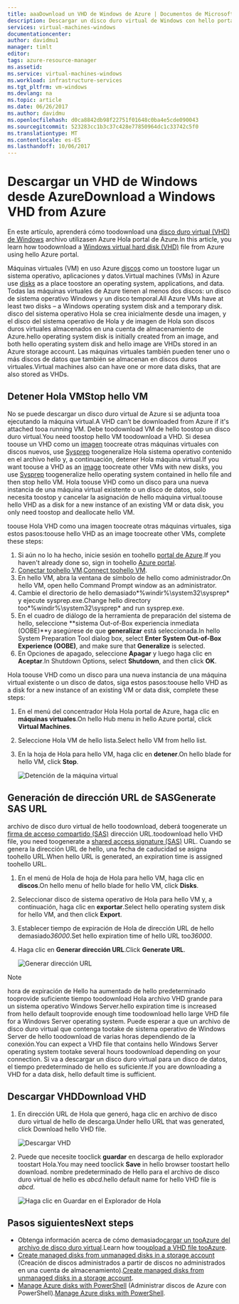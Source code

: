 ```yaml
---
title: aaaDownload un VHD de Windows de Azure | Documentos de Microsoft
description: Descargar un disco duro virtual de Windows con hello portal de Azure.
services: virtual-machines-windows
documentationcenter: 
author: davidmu1
manager: timlt
editor: 
tags: azure-resource-manager
ms.assetid: 
ms.service: virtual-machines-windows
ms.workload: infrastructure-services
ms.tgt_pltfrm: vm-windows
ms.devlang: na
ms.topic: article
ms.date: 06/26/2017
ms.author: davidmu
ms.openlocfilehash: d0ca8842db98f22751f01648c0ba4e5cde090043
ms.sourcegitcommit: 523283cc1b3c37c428e77850964dc1c33742c5f0
ms.translationtype: MT
ms.contentlocale: es-ES
ms.lasthandoff: 10/06/2017
---
```

# <a name="download-a-windows-vhd-from-azure"></a><span data-ttu-id="45dec-103">Descargar un VHD de Windows desde Azure</span><span class="sxs-lookup"><span data-stu-id="45dec-103">Download a Windows VHD from Azure</span></span>

<span data-ttu-id="45dec-104">En este artículo, aprenderá cómo toodownload una [disco duro virtual (VHD) de Windows](about-disks-and-vhds.md?toc=%2fazure%2fvirtual-machines%2fwindows%2ftoc.json) archivo utilizasen Azure Hola portal de Azure.</span><span class="sxs-lookup"><span data-stu-id="45dec-104">In this article, you learn how toodownload a [Windows virtual hard disk (VHD)](about-disks-and-vhds.md?toc=%2fazure%2fvirtual-machines%2fwindows%2ftoc.json) file from Azure using hello Azure portal.</span></span> 

<span data-ttu-id="45dec-105">Máquinas virtuales (VM) en uso Azure [discos](managed-disks-overview.md?toc=%2fazure%2fvirtual-machines%2fwindows%2ftoc.json) como un toostore lugar un sistema operativo, aplicaciones y datos.</span><span class="sxs-lookup"><span data-stu-id="45dec-105">Virtual machines (VMs) in Azure use [disks](managed-disks-overview.md?toc=%2fazure%2fvirtual-machines%2fwindows%2ftoc.json) as a place toostore an operating system, applications, and data.</span></span> <span data-ttu-id="45dec-106">Todas las máquinas virtuales de Azure tienen al menos dos discos: un disco de sistema operativo Windows y un disco temporal.</span><span class="sxs-lookup"><span data-stu-id="45dec-106">All Azure VMs have at least two disks – a Windows operating system disk and a temporary disk.</span></span> <span data-ttu-id="45dec-107">disco del sistema operativo Hola se crea inicialmente desde una imagen, y el disco del sistema operativo de Hola y de imagen de Hola son discos duros virtuales almacenados en una cuenta de almacenamiento de Azure.</span><span class="sxs-lookup"><span data-stu-id="45dec-107">hello operating system disk is initially created from an image, and both hello operating system disk and hello image are VHDs stored in an Azure storage account.</span></span> <span data-ttu-id="45dec-108">Las máquinas virtuales también pueden tener uno o más discos de datos que también se almacenan en discos duros virtuales.</span><span class="sxs-lookup"><span data-stu-id="45dec-108">Virtual machines also can have one or more data disks, that are also stored as VHDs.</span></span>

## <a name="stop-hello-vm"></a><span data-ttu-id="45dec-109">Detener Hola VM</span><span class="sxs-lookup"><span data-stu-id="45dec-109">Stop hello VM</span></span>

<span data-ttu-id="45dec-110">No se puede descargar un disco duro virtual de Azure si se adjunta tooa ejecutando la máquina virtual.</span><span class="sxs-lookup"><span data-stu-id="45dec-110">A VHD can’t be downloaded from Azure if it's attached tooa running VM.</span></span> <span data-ttu-id="45dec-111">Debe toodownload VM de hello toostop un disco duro virtual.</span><span class="sxs-lookup"><span data-stu-id="45dec-111">You need toostop hello VM toodownload a VHD.</span></span> <span data-ttu-id="45dec-112">Si desea toouse un VHD como un [imagen](tutorial-custom-images.md) toocreate otras máquinas virtuales con discos nuevos, use [Sysprep](https://docs.microsoft.com/windows-hardware/manufacture/desktop/sysprep--generalize--a-windows-installation) toogeneralize Hola sistema operativo contenido en el archivo hello y, a continuación, detener Hola máquina virtual.</span><span class="sxs-lookup"><span data-stu-id="45dec-112">If you want toouse a VHD as an [image](tutorial-custom-images.md) toocreate other VMs with new disks, you use [Sysprep](https://docs.microsoft.com/windows-hardware/manufacture/desktop/sysprep--generalize--a-windows-installation) toogeneralize hello operating system contained in hello file and then stop hello VM.</span></span> <span data-ttu-id="45dec-113">Hola toouse VHD como un disco para una nueva instancia de una máquina virtual existente o un disco de datos, solo necesita toostop y cancelar la asignación de hello máquina virtual.</span><span class="sxs-lookup"><span data-stu-id="45dec-113">toouse hello VHD as a disk for a new instance of an existing VM or data disk, you only need toostop and deallocate hello VM.</span></span>

<span data-ttu-id="45dec-114">toouse Hola VHD como una imagen toocreate otras máquinas virtuales, siga estos pasos:</span><span class="sxs-lookup"><span data-stu-id="45dec-114">toouse hello VHD as an image toocreate other VMs, complete these steps:</span></span>

1.  <span data-ttu-id="45dec-115">Si aún no lo ha hecho, inicie sesión en toohello [portal de Azure](https://portal.azure.com/).</span><span class="sxs-lookup"><span data-stu-id="45dec-115">If you haven't already done so, sign in toohello [Azure portal](https://portal.azure.com/).</span></span>
2.  <span data-ttu-id="45dec-116">[Conectar toohello VM](connect-logon.md?toc=%2fazure%2fvirtual-machines%2fwindows%2ftoc.json).</span><span class="sxs-lookup"><span data-stu-id="45dec-116">[Connect toohello VM](connect-logon.md?toc=%2fazure%2fvirtual-machines%2fwindows%2ftoc.json).</span></span> 
3.  <span data-ttu-id="45dec-117">En hello VM, abra la ventana de símbolo de hello como administrador.</span><span class="sxs-lookup"><span data-stu-id="45dec-117">On hello VM, open hello Command Prompt window as an administrator.</span></span>
4.  <span data-ttu-id="45dec-118">Cambie el directorio de hello demasiado*%windir%\system32\sysprep* y ejecute sysprep.exe.</span><span class="sxs-lookup"><span data-stu-id="45dec-118">Change hello directory too*%windir%\system32\sysprep* and run sysprep.exe.</span></span>
5.  <span data-ttu-id="45dec-119">En el cuadro de diálogo de la herramienta de preparación del sistema de hello, seleccione **sistema Out-of-Box experiencia inmediata (OOBE)**y asegúrese de que **generalizar** está seleccionada.</span><span class="sxs-lookup"><span data-stu-id="45dec-119">In hello System Preparation Tool dialog box, select **Enter System Out-of-Box Experience (OOBE)**, and make sure that **Generalize** is selected.</span></span>
6.  <span data-ttu-id="45dec-120">En Opciones de apagado, seleccione **Apagar** y luego haga clic en **Aceptar**.</span><span class="sxs-lookup"><span data-stu-id="45dec-120">In Shutdown Options, select **Shutdown**, and then click **OK**.</span></span> 

<span data-ttu-id="45dec-121">Hola toouse VHD como un disco para una nueva instancia de una máquina virtual existente o un disco de datos, siga estos pasos:</span><span class="sxs-lookup"><span data-stu-id="45dec-121">toouse hello VHD as a disk for a new instance of an existing VM or data disk, complete these steps:</span></span>

1.  <span data-ttu-id="45dec-122">En el menú del concentrador Hola Hola portal de Azure, haga clic en **máquinas virtuales**.</span><span class="sxs-lookup"><span data-stu-id="45dec-122">On hello Hub menu in hello Azure portal, click **Virtual Machines**.</span></span>
2.  <span data-ttu-id="45dec-123">Seleccione Hola VM de hello lista.</span><span class="sxs-lookup"><span data-stu-id="45dec-123">Select hello VM from hello list.</span></span>
3.  <span data-ttu-id="45dec-124">En la hoja de Hola para hello VM, haga clic en **detener**.</span><span class="sxs-lookup"><span data-stu-id="45dec-124">On hello blade for hello VM, click **Stop**.</span></span>

    ![Detención de la máquina virtual](./media/download-vhd/export-stop.png)

## <a name="generate-sas-url"></a><span data-ttu-id="45dec-126">Generación de dirección URL de SAS</span><span class="sxs-lookup"><span data-stu-id="45dec-126">Generate SAS URL</span></span>

<span data-ttu-id="45dec-127">archivo de disco duro virtual de hello toodownload, deberá toogenerate un [firma de acceso compartido (SAS)](../../storage/common/storage-dotnet-shared-access-signature-part-1.md?toc=%2fazure%2fvirtual-machines%2fwindows%2ftoc.json) dirección URL.</span><span class="sxs-lookup"><span data-stu-id="45dec-127">toodownload hello VHD file, you need toogenerate a [shared access signature (SAS)](../../storage/common/storage-dotnet-shared-access-signature-part-1.md?toc=%2fazure%2fvirtual-machines%2fwindows%2ftoc.json) URL.</span></span> <span data-ttu-id="45dec-128">Cuando se genera la dirección URL de hello, una fecha de caducidad se asigna toohello URL.</span><span class="sxs-lookup"><span data-stu-id="45dec-128">When hello URL is generated, an expiration time is assigned toohello URL.</span></span>

1.  <span data-ttu-id="45dec-129">En el menú de Hola de hoja de Hola para hello VM, haga clic en **discos**.</span><span class="sxs-lookup"><span data-stu-id="45dec-129">On hello menu of hello blade for hello VM, click **Disks**.</span></span>
2.  <span data-ttu-id="45dec-130">Seleccionar disco de sistema operativo de Hola para hello VM y, a continuación, haga clic en **exportar**.</span><span class="sxs-lookup"><span data-stu-id="45dec-130">Select hello operating system disk for hello VM, and then click **Export**.</span></span>
3.  <span data-ttu-id="45dec-131">Establecer tiempo de expiración de Hola de dirección URL de hello demasiado*36000*.</span><span class="sxs-lookup"><span data-stu-id="45dec-131">Set hello expiration time of hello URL too*36000*.</span></span>
4.  <span data-ttu-id="45dec-132">Haga clic en **Generar dirección URL**.</span><span class="sxs-lookup"><span data-stu-id="45dec-132">Click **Generate URL**.</span></span>

    ![Generar dirección URL](./media/download-vhd/export-generate.png)

> [!NOTE]
> <span data-ttu-id="45dec-134">hora de expiración de Hello ha aumentado de hello predeterminado tooprovide suficiente tiempo toodownload Hola archivo VHD grande para un sistema operativo Windows Server.</span><span class="sxs-lookup"><span data-stu-id="45dec-134">hello expiration time is increased from hello default tooprovide enough time toodownload hello large VHD file for a Windows Server operating system.</span></span> <span data-ttu-id="45dec-135">Puede esperar a que un archivo de disco duro virtual que contenga tootake de sistema operativo de Windows Server de hello toodownload de varias horas dependiendo de la conexión.</span><span class="sxs-lookup"><span data-stu-id="45dec-135">You can expect a VHD file that contains hello Windows Server operating system tootake several hours toodownload depending on your connection.</span></span> <span data-ttu-id="45dec-136">Si va a descargar un disco duro virtual para un disco de datos, el tiempo predeterminado de hello es suficiente.</span><span class="sxs-lookup"><span data-stu-id="45dec-136">If you are downloading a VHD for a data disk, hello default time is sufficient.</span></span> 
> 
> 

## <a name="download-vhd"></a><span data-ttu-id="45dec-137">Descargar VHD</span><span class="sxs-lookup"><span data-stu-id="45dec-137">Download VHD</span></span>

1.  <span data-ttu-id="45dec-138">En dirección URL de Hola que generó, haga clic en archivo de disco duro virtual de hello de descarga.</span><span class="sxs-lookup"><span data-stu-id="45dec-138">Under hello URL that was generated, click Download hello VHD file.</span></span>

    ![Descargar VHD](./media/download-vhd/export-download.png)

2.  <span data-ttu-id="45dec-140">Puede que necesite tooclick **guardar** en descarga de hello explorador toostart Hola.</span><span class="sxs-lookup"><span data-stu-id="45dec-140">You may need tooclick **Save** in hello browser toostart hello download.</span></span> <span data-ttu-id="45dec-141">nombre predeterminado de Hello para el archivo de disco duro virtual de hello es *abcd*.</span><span class="sxs-lookup"><span data-stu-id="45dec-141">hello default name for hello VHD file is *abcd*.</span></span>

    ![Haga clic en Guardar en el Explorador de Hola](./media/download-vhd/export-save.png)

## <a name="next-steps"></a><span data-ttu-id="45dec-143">Pasos siguientes</span><span class="sxs-lookup"><span data-stu-id="45dec-143">Next steps</span></span>

- <span data-ttu-id="45dec-144">Obtenga información acerca de cómo demasiado[cargar un tooAzure del archivo de disco duro virtual](upload-generalized-managed.md?toc=%2fazure%2fvirtual-machines%2fwindows%2ftoc.json).</span><span class="sxs-lookup"><span data-stu-id="45dec-144">Learn how too[upload a VHD file tooAzure](upload-generalized-managed.md?toc=%2fazure%2fvirtual-machines%2fwindows%2ftoc.json).</span></span> 
- <span data-ttu-id="45dec-145">[Create managed disks from unmanaged disks in a storage account](attach-disk-ps.md?toc=%2fazure%2fvirtual-machines%2fwindows%2ftoc.json) (Creación de discos administrados a partir de discos no administrados en una cuenta de almacenamiento).</span><span class="sxs-lookup"><span data-stu-id="45dec-145">[Create managed disks from unmanaged disks in a storage account](attach-disk-ps.md?toc=%2fazure%2fvirtual-machines%2fwindows%2ftoc.json).</span></span>
- <span data-ttu-id="45dec-146">[Manage Azure disks with PowerShell](tutorial-manage-data-disk.md?toc=%2fazure%2fvirtual-machines%2fwindows%2ftoc.json) (Administrar discos de Azure con PowerShell).</span><span class="sxs-lookup"><span data-stu-id="45dec-146">[Manage Azure disks with PowerShell](tutorial-manage-data-disk.md?toc=%2fazure%2fvirtual-machines%2fwindows%2ftoc.json).</span></span>

